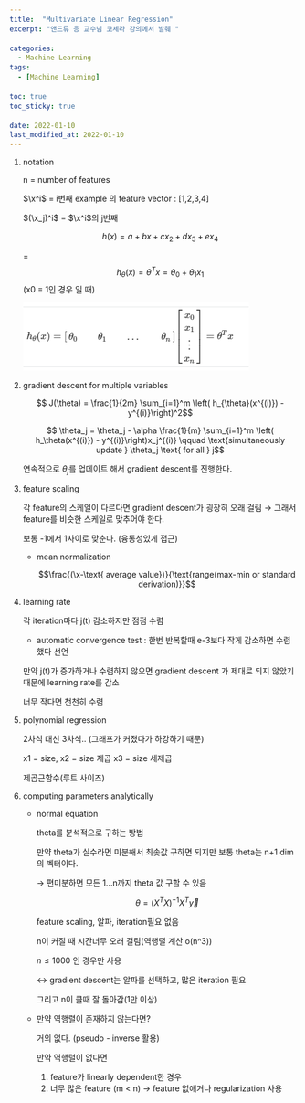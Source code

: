 ```yaml
---
title:  "Multivariate Linear Regression"
excerpt: "앤드류 응 교수님 코세라 강의에서 발췌 "

categories:
  - Machine Learning
tags:
  - [Machine Learning]

toc: true
toc_sticky: true
 
date: 2022-01-10
last_modified_at: 2022-01-10
---
```


1. notation
    
    n = number of features
    
    $\x^i$ = i번째 example 의 feature vector : [1,2,3,4]
    
    $(\x_j)^i$ = $\x^i$의 j번째
    
    $$ h(x) = a + bx + cx_2 + dx_3 + ex_4 $$
    
     = $$ h_\theta(x) = \theta^Tx = \theta_0 + \theta_1 x_1$$ (x0 = 1인 경우 일 때)
    
    ![Untitled](./img/theta.png)
    

2. gradient descent for multiple variables

    $$ J(\theta) = \frac{1}{2m} \sum_{i=1}^m \left( h_{\theta}(x^{(i)}) - y^{(i)}\right)^2$$

    $$ \theta_j = \theta_j - \alpha \frac{1}{m} \sum_{i=1}^m \left( h_\theta(x^{(i)}) - y^{(i)}\right)x_j^{(i)} \qquad \text{simultaneously update } \theta_j \text{ for all } j$$

    연속적으로 $\theta_j$를 업데이트 해서 gradient descent를 진행한다.

3. feature scaling
    
    각 feature의 스케일이 다르다면 gradient descent가 굉장히 오래 걸림 → 그래서 feature를 비슷한 스케일로 맞추어야 한다.
    
    보통 -1에서 1사이로 맞춘다. (융통성있게 접근)
    
    - mean normalization
        
        $$\frac{(\x-\text{ average value})}{\text{range(max-min or standard derivation)}}$$
        
        

4. learning rate
    
    각 iteration마다 j(t) 감소하지만 점점 수렴
    
    - automatic convergence test : 한번 반복할때 e-3보다 작게 감소하면 수렴했다 선언
    
    만약 j(t)가 증가하거나 수렴하지 않으면 gradient descent 가 제대로 되지 않았기 때문에 learning rate를 감소
    
    너무 작다면 천천히 수렴
    

5. polynomial regression
    
    2차식 대신 3차식.. (그래프가 커졌다가 하강하기 때문)
    
    x1 = size, x2 = size 제곱 x3 = size 세제곱
    
    제곱근함수(루트 사이즈)
    

6. computing parameters analytically
    - normal equation
        
        theta를 분석적으로 구하는 방법
        
        만약 theta가 실수라면 미분해서 최솟값 구하면 되지만 보통 theta는 n+1 dim의 벡터이다.
        
        → 편미분하면 모든 1...n까지 theta 값 구할 수 있음
        
        $$ \theta = \left( X^T X\right)^{-1} X^T\vec{y}$$
        
        feature scaling, 알파, iteration필요 없음
        
        n이 커질 때 시간너무 오래 걸림(역행렬 계산 o(n^3))
        
        $n ≤ 1000$ 인 경우만 사용
        
        ↔ gradient descent는 알파를 선택하고, 많은 iteration 필요
        
        그리고 n이 클때 잘 돌아감(1만 이상)
        
    
    - 만약 역행렬이 존재하지 않는다면?
        
        거의 없다. (pseudo - inverse 활용)
        
        만약 역행렬이 없다면
        
        1. feature가 linearly dependent한 경우
        2. 너무 많은 feature (m < n) → feature 없애거나 regularization 사용